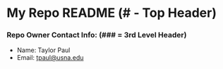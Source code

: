 # My Repo README (# - Top Header)

### Repo Owner Contact Info: (### = 3rd Level Header)

* Name: Taylor Paul
* Email: tpaul@usna.edu

